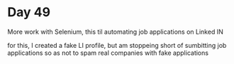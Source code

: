 # Day 49

More work with Selenium, this til automating job applications on Linked IN

for this, I created a fake LI profile, but am stoppeing short of sumbitting job applications so as not to spam real companies with fake applications
